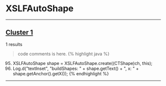 # XSLFAutoShape

***

## [Cluster 1](./1)
1 results
> code comments is here.
{% highlight java %}
95. XSLFAutoShape shape = XSLFAutoShape.create((CTShape)ch, this);
96. Log.d("textInset", "buildShapes: " + shape.getText() + ", x: " + shape.getAnchor().getX());
{% endhighlight %}

***

